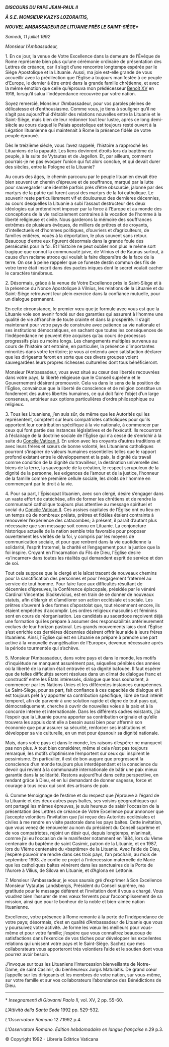***DISCOURS DU PAPE JEAN-PAUL II***

***À S.E. MONSIEUR KAZYS LOZORAITIS,***

***NOUVEL AMBASSADEUR DE LITUANIE PRÈS LE SAINT-SIÈGE\****

*Samedi, 11 juillet 1992*

*Monsieur l’Ambassadeur,*

1\. En ce jour, la venue de Votre Excellence dans la demeure de l’Évêque de Rome représente bien plus qu’une cérémonie ordinaire de présentation des Lettres de créance, car il s’agit d’une rencontre longtemps espérée par le Siège Apostolique et la Lituanie. Aussi, ma joie est-elle grande de vous accueillir avec la prédilection que l’Église a toujours manifestée à ce peuple d’Europe, le dernier à être entré dans la grande famille chrétienne, et avec la même émotion que celle qu’éprouva mon prédécesseur [Benoît XV](http://www.vatican.va/holy_father/benedict_xv/index_fr.htm) en 1918, lorsqu’il salua l’indépendance recouvrée par votre nation.

Soyez remercié, Monsieur l’Ambassadeur, pour vos paroles pleines de délicatesse et d’enthousiasme. Comme vous, je tiens à souligner qu’il ne s’agit pas aujourd’hui d’établir des relations nouvelles entre la Lituanie et le Saint-Siège, mais bien de leur redonner tout leur lustre, après ce long demi-siècle au cours duquel le Palais apostolique est toujours resté ouvert à la Légation lituanienne qui maintenait à Rome la présence fidèle de votre peuple éprouvé.

Dès le treizième siècle, vous l’avez rappelé, l’histoire a rapproché les Lituaniens de la papauté. Les liens devinrent étroits lors du baptême du peuple, à la suite de Vytautas et de Jagellon. Et, par ailleurs, comment pourrais-je ne pas évoquer l’union qui fut alors conclue, et qui devait durer des siècles, entre la Pologne et la Lituanie?

Au cours des âges, le chemin parcouru par le peuple lituanien devait être bien souvent un chemin d’épreuve et de souffrance, marqué par la lutte pour sauvegarder une identité parfois près d’être obscurcie, jalonné par des martyrs de la patrie qui furent aussi des martyrs de la foi catholique. Le souvenir reste particulièrement vif et douloureux des dernières décennies, au cours desquelles la Lituanie a subi l’assaut destructeur des deux idéologies qui prétendirent imposer par la force à l’Europe et au monde des conceptions de la vie radicalement contraires à la vocation de l’homme à la liberté religieuse et civile. Nous garderons la mémoire des souffrances extrêmes de plusieurs évêques, de milliers de prêtres et de croyants, d’intellectuels et d’hommes politiques, d’ouvriers et d’agriculteurs, de familles entières, voués à la déportation, le plus souvent sans retour. Beaucoup d’entre eux figurent désormais dans la grande foule des persécutés pour la foi. Et l’histoire ne peut oublier non plus le même sort tragique que connut la communauté juive, de Vilnius et de Kaunas surtout, à cause d’un racisme atroce qui voulait la faire disparaître de la face de la terre. On ose à peine rappeler que ce funeste destin commun des fils de votre terre était inscrit dans des pactes iniques dont le secret voulait cacher le caractère ténébreux.

2\. Désormais, grâce à la venue de Votre Excellence près le Saint-Siège et à la présence du Nonce Apostolique à Vilnius, les relations de la Lituanie et du Saint-Siège retrouvent leur plein exercice dans la confiance mutuelle, pour un dialogue permanent.

En cette circonstance, le premier vœu que je formule avec vous est que la Lituanie voie son avenir fondé sur des garanties qui assurent à l’homme une qualité de vie affranchie de toute crainte et dans la prospérité. Il s’agit maintenant pour votre pays de construire avec patience sa vie nationale et ses institutions démocratiques, en sachant que toutes les conséquences de l’indépendance ne peuvent être acquises qu’au cours de processus progressifs plus ou moins longs. Les changements multiples survenus au cours de l’histoire ont entraîné, en particulier, la présence d’importantes minorités dans votre territoire; je vous ai entendu avec satisfaction déclarer que les dirigeants feront en sorte que ces divers groupes voient sauvegardées leurs propres richesses culturelles dont tous bénéficieront.

Monsieur l’Ambassadeur, vous avez situé au cœur des libertés recouvrées dans votre pays, la liberté religieuse que le Conseil suprême et le Gouvernement désirent promouvoir. Cela va dans le sens de la position de l’Église, convaincue que la liberté de conscience et de religion constitue un fondement des autres libertés humaines, ce qui doit faire l’objet d’un large consensus, antérieur aux options particulières d’ordre philosophique ou religieux.

3\. Tous les Lituaniens, j’en suis sûr, de même que les Autorités qui les représentent, comptent sur leurs compatriotes catholiques pour qu’ils apportent leur contribution spécifique à la vie nationale, à commencer par ceux qui font partie des instances législatives et de l’exécutif. Ils recourront à l’éclairage de la doctrine sociale de l’Église qui n’a cessé de s’enrichir à la suite du [Concile Vatican II](http://www.vatican.va/archive/hist_councils/ii_vatican_council/index_fr.htm). En union avec les croyants d’autres traditions et avec leurs frères et sœurs de bonne volonté, les Lituaniens catholiques pourront s’inspirer de valeurs humaines essentielles telles que le rapport profond existant entre le développement et la paix, la dignité du travail comme condition de la dignité du travailleur, la destination universelle des biens de la terre, la sauvegarde de la création, le respect scrupuleux de la dignité de la personne, les exigences de l’amour et de la justice, l’honneur de la famille comme première cellule sociale, les droits de l’homme en commençant par le droit à la vie.

4\. Pour sa part, l’Épiscopat lituanien, avec son clergé, désire s’engager dans un vaste effort de catéchèse, afin de former les chrétiens et de rendre la communauté catholique toujours plus attentive au message spirituel et social du [Concile Vatican II](http://www.vatican.va/archive/hist_councils/ii_vatican_council/index_fr.htm). Ces assises capitales de l’Église ont eu lieu en un temps où de nombreux prélats, prêtres et fidèles étaient contraints à renouveler l’expérience des catacombes; à présent, il paraît d’autant plus nécessaire que son message soit connu en Lituanie. La conjoncture historique actuelle de la nation semble très favorable pour proposer ouvertement les vérités de la foi, y compris par les moyens de communication sociale, et pour que rentrent dans la vie quotidienne la solidarité, l’esprit fraternel, la charité et l’engagement pour la justice que la foi inspire. Croyant en l’Incarnation du Fils de Dieu, l’Église désire «s’incarner» dans toutes les réalités qui demandent esprit de service et don de soi.

Tout cela suppose que le clergé et le laïcat tracent de nouveaux chemins pour la sanctification des personnes et pour l’engagement fraternel au service de tout homme. Pour faire face aux difficultés résultant de décennies d’épreuves, la Conférence épiscopale, présidée par le vénéré Cardinal Vincentas Sladkevicius, est en train de se donner de nouveaux statuts, afin d’élargir et d’améliorer son action ecclésiale et sociale. Les prêtres s’ouvrent à des formes d’apostolat que, tout récemment encore, ils étaient empêchés d’accomplir. Les ordres religieux masculins et féminins sont en cours de réorganisation. Les candidats au sacerdoce reçoivent déjà une formation qui les prépare à assumer des responsabilités antérieurement exclues de leur horizon pastoral. Les grands mouvements laïcs dont l’Église s’est enrichie ces dernières décennies désirent offrir leur aide à leurs frères lituaniens. Ainsi, l’Église qui est en Lituanie se prépare à prendre une part active à la «nouvelle évangélisation de l’Europe», devenue nécessaire après la période tourmentée qui s’achève.

5\. Monsieur l’Ambassadeur, dans votre pays et dans le monde, les motifs d’inquiétude ne manquent assurément pas, séquelles pénibles des années où la liberté de la nation était entravée et sa dignité bafouée. Il faut espérer que de telles difficultés seront résolues dans un climat de dialogue franc et constructif entre les États intéressés, dialogue que tous souhaitent, à commencer par les Nations Unies et les différentes instances européennes. Le Saint-Siège, pour sa part, fait confiance à ces capacités de dialogue et il est toujours prêt à y apporter sa contribution spécifique, libre de tout intérêt temporel, afin de parvenir à une solution rapide et digne de tout pays qui, démocratiquement, cherche à ouvrir de nouvelles voies à la paix et à la concorde interne et internationale. Dans les différents cadres existants, j’ai l’espoir que la Lituanie pourra apporter sa contribution originale et qu’elle trouvera les appuis dont elle a besoin aussi bien pour affermir son économie que pour assurer sa sécurité, renforcer ses institutions et développer sa vie culturelle, en un mot pour épanouir sa dignité nationale.

Mais, dans votre pays et dans le monde, les raisons d’espérer ne manquent pas non plus. A tout bien considérer, même si cela n’est pas toujours remarqué, les motifs d’optimisme l’emportent sur ceux qui inspirent le pessimisme. En particulier, il est de bon augure que progressent la conscience d’un monde toujours plus interdépendant et la conscience du devoir qui revient à la communauté internationale de bâtir une paix mieux garantie dans la solidarité. Restons aujourd’hui dans cette perspective, en rendant grâce à Dieu, et en lui demandant de donner sagesse, force et courage à tous ceux qui sont des artisans de paix.

6\. Comme témoignage de l’estime et du respect que j’éprouve à l’égard de la Lituanie et des deux autres pays baltes, ses voisins géographiques qui ont partagé les mêmes épreuves, je suis heureux de saisir l’occasion de la présentation des Lettres de créance de Votre Excellence pour annoncer que j’accepte volontiers l’invitation que j’ai reçue des Autorités ecclésiales et civiles à me rendre en visite pastorale dans les pays baltes. Cette invitation, que vous venez de renouveler au nom du président du Conseil suprême et de vos compatriotes, rejoint un désir qui, depuis longtemps, m’animait, comme j’ai eu l’occasion de le manifester notamment en 1984, lors du Vème centenaire du baptême de saint Casimir, patron de la Lituanie, et en 1987, lors du VIème centenaire du «baptême» de la Lituanie. Avec l’aide de Dieu, j’espère pouvoir me rendre dans ces trois pays, l’an prochain, au mois de septembre 1993. Je confie ce projet à l’intercession maternelle de Marie que les catholiques baltes vénèrent dans les sanctuaires de la Porte de l’Aurore à Vilius, de Silova en Lituanie, et d’Aglona en Lettonie.

7\. Monsieur l’Ambassadeur, je vous saurais gré d’exprimer à Son Excellence Monsieur Vytautas Landsbergis, Président du Conseil suprême, ma gratitude pour le message déférent et l’invitation dont il vous a chargé. Vous voudrez bien l’assurer de mes vœux fervents pour l’accomplissement de sa mission, ainsi que pour le bonheur de la noble et bien-aimée nation lituanienne.

Excellence, votre présence à Rome remonte à la perte de l’indépendance de votre pays; désormais, c’est en qualité d’Ambassadeur de Lituanie que vous y poursuivez votre activité. Je forme les vœux les meilleurs pour vous-même et pour votre famille; j’espère que vous connaîtrez beaucoup de satisfactions dans l’exercice de vos tâches pour développer les excellentes relations qui unissent votre pays et le Saint-Siège. Sachez que mes collaborateurs vous apporteront très volontiers l’aide et le soutien dont vous pourrez avoir besoin.

J’invoque sur tous les Lituaniens l’intercession bienveillante de Notre-Dame, de saint Casimir, du bienheureux Jurgis Matulaitis. De grand cœur j’appelle sur les dirigeants et les membres de votre nation, sur vous-même, sur votre famille et sur vos collaborateurs l’abondance des Bénédictions de Dieu.

* * *

\* *Insegnamenti di Giovanni Paolo II*, vol. XV, 2 pp. 55-60.

*L'Attività della Santa Sede* 1992 pp. 529-532.

*L’Osservatore Romano* 12.7.1992 p.4.

*L'Osservatore Romano. Edition hebdomadaire en langue française* n.29 p.3.

© Copyright 1992 - Libreria Editrice Vaticana